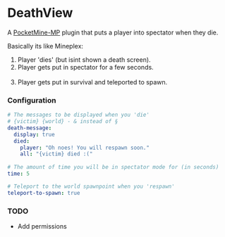 # DeathView
A [PocketMine-MP](https://github.com/pmmp/PocketMine-MP) plugin that puts a player into spectator when they die.  
  
Basically its like Mineplex:  
1. Player 'dies' (but isint shown a death screen).<br>
2. Player gets put in spectator for a few seconds. <br> 
3. Player gets put in survival and teleported to spawn.  <br>

### Configuration
```yaml
# The messages to be displayed when you 'die'
# {victim} {world} - & instead of §
death-message:
  display: true
  died: 
    player: "Oh noes! You will respawn soon."
    all: "{victim} died :("
  
# The amount of time you will be in spectator mode for (in seconds)
time: 5

# Teleport to the world spawnpoint when you 'respawn'
teleport-to-spawn: true
```
 
### TODO
* Add permissions 

